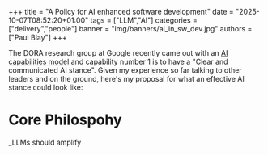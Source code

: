 +++
title = "A Policy for AI enhanced software development"
date = "2025-10-07T08:52:20+01:00"
tags = ["LLM","AI"]
categories = ["delivery","people"]
banner = "img/banners/ai_in_sw_dev.jpg"
authors = ["Paul Blay"]
+++

The DORA research group at Google recently came out with an [AI capabilities model](https://cloud.google.com/blog/products/ai-machine-learning/introducing-doras-inaugural-ai-capabilities-model) and capability number 1 is to have a "Clear and communicated AI stance".
Given my experience so far talking to other leaders and on the ground, here's my proposal for what an effective AI stance could look like:

# Core Philospohy

_LLMs should amplify 